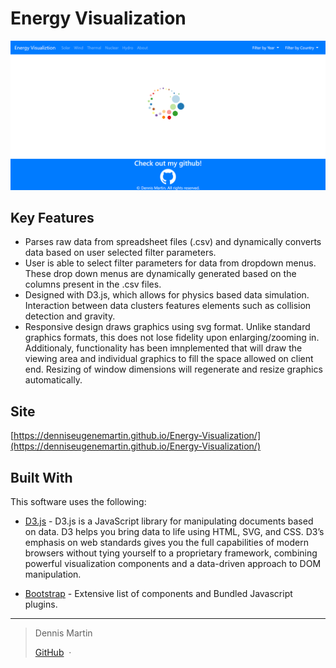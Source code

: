 #                                          Energy Visualization




![screenshot](https://github.com/denniseugenemartin/Energy-Visualization/blob/main/screenshot.PNG)

## Key Features

* Parses raw data from spreadsheet files (.csv) and dynamically converts data based on user selected filter parameters.
* User is able to select filter parameters for data from dropdown menus. These drop down menus are dynamically generated based on the columns present in the .csv files.
* Designed with D3.js, which allows for physics based data simulation. Interaction between data clusters features elements such as collision detection and gravity.
* Responsive design draws graphics using svg format. Unlike standard graphics formats, this does not lose fidelity upon enlarging/zooming in. Additionaly, functionality has been imnplemented that will draw the viewing area and individual graphics to fill the space allowed on client end. Resizing of window dimensions will regenerate and resize graphics automatically.

## Site

[https://denniseugenemartin.github.io/Energy-Visualization/](https://denniseugenemartin.github.io/Energy-Visualization/)

## Built With

This software uses the following:

- [D3.js](https://d3js.org/) - D3.js is a JavaScript library for manipulating documents based on data. D3 helps you bring data to life using HTML, SVG, and CSS. D3’s emphasis on web standards gives you the full capabilities of modern browsers without tying yourself to a proprietary framework, combining powerful visualization components and a data-driven approach to DOM manipulation.

- [Bootstrap](http://getbootstrap.com/) - Extensive list of components and  Bundled Javascript plugins.

---

> Dennis Martin
>
> [GitHub](https://github.com/denniseugenemartin/) &nbsp;&middot;&nbsp; 
